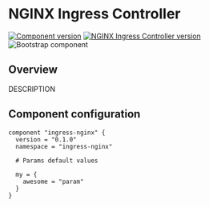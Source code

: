 # NGINX Ingress Controller

[![Component version](https://img.shields.io/badge/dynamic/yaml?color=blue&label=component+version&query=$.entries['ingress-nginx'][0].version&url=https%3A%2F%2Fcharts.mikamai.com%2Fkaravel%2Findex.yaml&style=for-the-badge)](./nginx-ingress-controller.md)
[![NGINX Ingress Controller version](https://img.shields.io/badge/dynamic/yaml?color=blue&label=nginx+ingress+controller+version&query=$.entries['ingress-nginx'][0].appVersion&url=https%3A%2F%2Fcharts.mikamai.com%2Fkaravel%2Findex.yaml&style=for-the-badge)](https://example.com)
![Bootstrap component](https://img.shields.io/badge/bootstrap-true-orange?style=for-the-badge)

## Overview

DESCRIPTION

## Component configuration

```hcl
component "ingress-nginx" {
  version = "0.1.0"
  namespace = "ingress-nginx"

  # Params default values
  
  my = {
    awesome = "param"
  }
}
```

[Kubernetes Ingress Controllers]: https://kubernetes.io/docs/concepts/services-networking/ingress-controllers
[ingress class annotation]: https://kubernetes.github.io/ingress-nginx/user-guide/multiple-ingress/
[NGINX]: https://kubernetes.github.io/ingress-nginx
